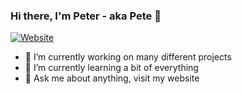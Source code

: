 ### Hi there, I'm Peter - aka Pete 👋

[![Website](https://img.shields.io/website?label=snoopy.pl&style=for-the-badge&url=https%3A%2F%2Fsnoopy.pl)](https://snoopy.pl)

- 🔭 I’m currently working on many different projects
- 🌱 I’m currently learning a bit of everything
- 💬 Ask me about anything, visit my website